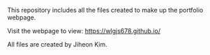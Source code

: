 This repository includes all the files created to make up the portfolio webpage.

Visit the webpage to view:
https://wlgjs678.github.io/

All files are created by Jiheon Kim.

